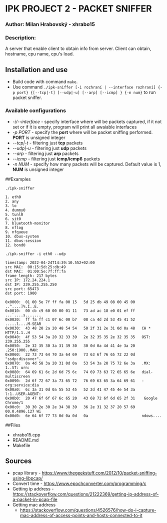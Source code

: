 # IPK PROJECT 2 - PACKET SNIFFER

### Author: Milan Hrabovský - xhrabo15

### Description:

A server that enable client to obtain info from server. Client can obtain, hostname, cpu name, cpu's load.

## Installation and use

* Build code with command ```make```.
* Use
  command ```./ipk-sniffer [-i rozhraní | --interface rozhraní] {-p port} {[--tcp|-t] [--udp|-u] [--arp] [--icmp] } {-n num}```
  to run packet sniffer.

### Available configurations

* *-i/--interface* - specify interface where will be packets captured, if it not set or if it is empty, program will print all awaiable
  interfaces
* *-p PORT* - specify the **port** where will be packet sniffing performed. **PORT** is unsigned integer
* *--tcp|-t* - filtering just **tcp** packets
* *--udp|-u* - filtering just **udp** packets
* *--arp* - filtering just **arp** packets
* *--icmp* - filtering just **icmp/icmp6** packets
* *-n NUM* - specify how many packets will be captured. Default value is 1, **NUM** is unsigned integer

##Examples
```
./ipk-sniffer

1. eth0
2. any
3. lo
4. dummy0
5. tunl0
6. sit0
7. bluetooth-monitor
8. nflog
9. nfqueue
10. dbus-system
11. dbus-session
12. bond0
```
```
./ipk-sniffer -i eth0 --udp

timestamp: 2022-04-24T14:39:10.552+02:00
src MAC:  00:15:5d:25:db:49
dst MAC:  01:00:5e:7f:ff:fa
frame length: 217 bytes
src IP: 172.24.224.1
dst IP: 239.255.255.250
src port: 65473
dst port: 1900

0x0000:  01 00 5e 7f ff fa 00 15   5d 25 db 49 08 00 45 00   ..^....]%.I..E.
0x0010:  00 cb c9 60 00 00 01 11   73 ad ac 18 e0 01 ef ff   ...`....s.......
0x0020:  ff fa ff c1 07 6c 00 b7   08 ca 4d 2d 53 45 41 52   .....l....M-SEAR
0x0030:  43 48 20 2a 20 48 54 54   50 2f 31 2e 31 0d 0a 48   CH * HTTP/1.1..H
0x0040:  4f 53 54 3a 20 32 33 39   2e 32 35 35 2e 32 35 35   OST: 239.255.255
0x0050:  2e 32 35 30 3a 31 39 30   30 0d 0a 4d 41 4e 3a 20   .250:1900..MAN:
0x0060:  22 73 73 64 70 3a 64 69   73 63 6f 76 65 72 22 0d   "ssdp:discover".
0x0070:  0a 4d 58 3a 20 31 0d 0a   53 54 3a 20 75 72 6e 3a   .MX: 1..ST: urn:
0x0080:  64 69 61 6c 2d 6d 75 6c   74 69 73 63 72 65 65 6e   dial-multiscreen
0x0090:  2d 6f 72 67 3a 73 65 72   76 69 63 65 3a 64 69 61   -org:service:dia
0x00a0:  6c 3a 31 0d 0a 55 53 45   52 2d 41 47 45 4e 54 3a   l:1..USER-AGENT:
0x00b0:  20 47 6f 6f 67 6c 65 20   43 68 72 6f 6d 65 2f 31    Google Chrome/1
0x00c0:  30 30 2e 30 2e 34 38 39   36 2e 31 32 37 20 57 69   00.0.4896.127 Wi
0x00d0:  6e 64 6f 77 73 0d 0a 0d   0a                        ndows....
```
##Files
* xhrabo15.cpp
* README.md
* Makefile

## Sources

* pcap library - https://www.thegeekstuff.com/2012/10/packet-sniffing-using-libpcap/
* Convert time - https://www.epochconverter.com/programming/c
* Getting ip address - https://stackoverflow.com/questions/21222369/getting-ip-address-of-a-packet-in-pcap-file
* Getting mac address
    - https://stackoverflow.com/questions/4526576/how-do-i-capture-mac-address-of-access-points-and-hosts-connected-to-it